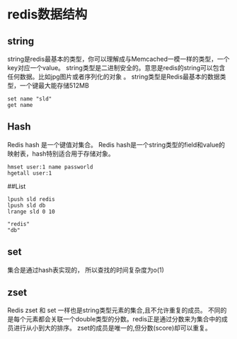 # redis数据结构

## string
string是redis最基本的类型，你可以理解成与Memcached一模一样的类型，一个key对应一个value。
string类型是二进制安全的。意思是redis的string可以包含任何数据。比如jpg图片或者序列化的对象 。
string类型是Redis最基本的数据类型，一个键最大能存储512MB

	set name "sld"
	get name

## Hash

Redis hash 是一个键值对集合。
Redis hash是一个string类型的field和value的映射表，hash特别适合用于存储对象。
		
	hmset user:1 name passworld
	hgetall user:1

##List

	lpush sld redis
	lpush sld db
	lrange sld 0 10

	"redis"
	"db"

## set
集合是通过hash表实现的， 所以查找的时间复杂度为o(1)

## zset
Redis zset 和 set 一样也是string类型元素的集合,且不允许重复的成员。
不同的是每个元素都会关联一个double类型的分数。redis正是通过分数来为集合中的成员进行从小到大的排序。
zset的成员是唯一的,但分数(score)却可以重复。
